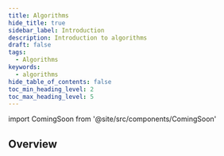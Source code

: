 ```yaml
---
title: Algorithms
hide_title: true
sidebar_label: Introduction
description: Introduction to algorithms
draft: false
tags: 
  - Algorithms
keywords: 
  - algorithms
hide_table_of_contents: false
toc_min_heading_level: 2
toc_max_heading_level: 5
---
```


import ComingSoon from '@site/src/components/ComingSoon'

## Overview

<ComingSoon />